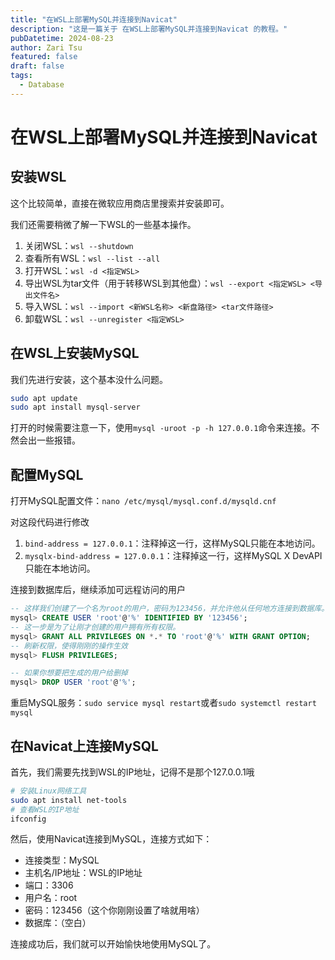 ```yaml
---
title: "在WSL上部署MySQL并连接到Navicat"
description: "这是一篇关于 在WSL上部署MySQL并连接到Navicat 的教程。"
pubDatetime: 2024-08-23
author: Zari Tsu
featured: false
draft: false
tags:
  - Database
---
```


# 在WSL上部署MySQL并连接到Navicat

## 安装WSL

这个比较简单，直接在微软应用商店里搜索并安装即可。

我们还需要稍微了解一下WSL的一些基本操作。

1. 关闭WSL：`wsl --shutdown`
2. 查看所有WSL：`wsl --list --all`
3. 打开WSL：`wsl -d <指定WSL>`
4. 导出WSL为tar文件（用于转移WSL到其他盘）：`wsl --export <指定WSL> <导出文件名>`
5. 导入WSL：`wsl --import <新WSL名称> <新盘路径> <tar文件路径>`
6. 卸载WSL：`wsl --unregister <指定WSL>`

## 在WSL上安装MySQL

我们先进行安装，这个基本没什么问题。

```bash
sudo apt update
sudo apt install mysql-server
```

打开的时候需要注意一下，使用`mysql -uroot -p -h 127.0.0.1`命令来连接。不然会出一些报错。

## 配置MySQL

打开MySQL配置文件：`nano /etc/mysql/mysql.conf.d/mysqld.cnf`

对这段代码进行修改

1. `bind-address = 127.0.0.1`：注释掉这一行，这样MySQL只能在本地访问。
2. `mysqlx-bind-address = 127.0.0.1`：注释掉这一行，这样MySQL X DevAPI只能在本地访问。

连接到数据库后，继续添加可远程访问的用户

```sql
-- 这样我们创建了一个名为root的用户，密码为123456，并允许他从任何地方连接到数据库。
mysql> CREATE USER 'root'@'%' IDENTIFIED BY '123456';
-- 这一步是为了让刚才创建的用户拥有所有权限。
mysql> GRANT ALL PRIVILEGES ON *.* TO 'root'@'%' WITH GRANT OPTION;
-- 刷新权限，使得刚刚的操作生效
mysql> FLUSH PRIVILEGES;

-- 如果你想要把生成的用户给删掉
mysql> DROP USER 'root'@'%';
```

重启MySQL服务：`sudo service mysql restart`或者`sudo systemctl restart mysql`

## 在Navicat上连接MySQL

首先，我们需要先找到WSL的IP地址，记得不是那个127.0.0.1哦

```bash
# 安装Linux网络工具
sudo apt install net-tools
# 查看WSL的IP地址
ifconfig
```

然后，使用Navicat连接到MySQL，连接方式如下：

- 连接类型：MySQL
- 主机名/IP地址：WSL的IP地址
- 端口：3306
- 用户名：root
- 密码：123456（这个你刚刚设置了啥就用啥）
- 数据库：（空白）

连接成功后，我们就可以开始愉快地使用MySQL了。
